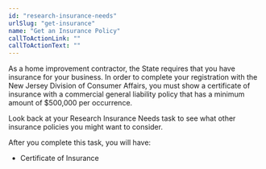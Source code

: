 ```yaml
---
id: "research-insurance-needs"
urlSlug: "get-insurance"
name: "Get an Insurance Policy"
callToActionLink: ""
callToActionText: ""
---
```


As a home improvement contractor, the State requires that you have insurance for your business. In order to complete your registration with the New Jersey Division of Consumer Affairs, you must show a certificate of insurance with a commercial general liability policy that has a minimum amount of $500,000 per occurrence.

Look back at your Research Insurance Needs task to see what other insurance policies you might want to consider.

After you complete this task, you will have:

- Certificate of Insurance
